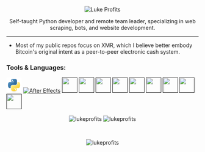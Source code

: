 <p align="center">
  <img src="https://www.lukeprofits.com/cdn/shop/files/LOGO_WHITE.png" alt="Luke Profits"/>
  <p align="center">Self-taught Python developer and remote team leader, specializing in web scraping, bots, and website development.</p>
  <hr>
</p>

<!-- info about me -->
- Most of my public repos focus on XMR, which I believe better embody Bitcoin's original intent as a peer-to-peer electronic cash system.


<!-- Languages -->
<h3 align="left">Tools & Languages:</h3>
<p>
<a href="https://python.org/" target="_blank"> <img src="https://raw.githubusercontent.com/devicons/devicon/master/icons/python/python-original.svg" alt="python" width="40" height="40"/></a>
<a href="" target="_blank"> <img src="https://cdn.jsdelivr.net/gh/devicons/devicon/icons/aftereffects/aftereffects-original.svg" alt="After Effects" width="40" height="40"/></a> 
<a href="" target="_blank"> <img src="[https://cdn.jsdelivr.net/gh/devicons/devicon/icons/flask/flask-original.svg](https://cdn.jsdelivr.net/gh/devicons/devicon/icons/flask/flask-original.svg)" alt="" width="40" height="40"/></a> 
<a href="" target="_blank"> <img src="" alt="" width="40" height="40"/></a> 
<a href="" target="_blank"> <img src="" alt="" width="40" height="40"/></a> 
<a href="" target="_blank"> <img src="" alt="" width="40" height="40"/></a> 
<a href="" target="_blank"> <img src="" alt="" width="40" height="40"/></a> 
<a href="" target="_blank"> <img src="" alt="" width="40" height="40"/></a> 
<a href="" target="_blank"> <img src="" alt="" width="40" height="40"/></a> 
<a href="" target="_blank"> <img src="" alt="" width="40" height="40"/></a> 
<a href="" target="_blank"> <img src="" alt="" width="40" height="40"/></a> 

</p>

<!-- stats -->
<p align="center">
  <img src="https://github-readme-stats.vercel.app/api/top-langs?username=lukeprofits&theme=dark&count_private=true&locale=en&layout=compact" alt="lukeprofits" />
  <img src="https://github-readme-stats.vercel.app/api/?username=lukeprofits&theme=dark&show_icons=true&count_private=true&layout=compact" alt="lukeprofits">
</p>

</br>
<!-- <p></p>

<!-- <p>&nbsp;<img align="center" src="https://github-readme-stats.vercel.app/api?username=lukeprofits&show_icons=true&locale=en" alt="lukeprofits" /></p>-->

<!-- view counter -->
<p align="center"> <img src="https://komarev.com/ghpvc/?username=lukeprofits&label=Profile%20views&color=000000&style=flat" alt="lukeprofits"></p>
